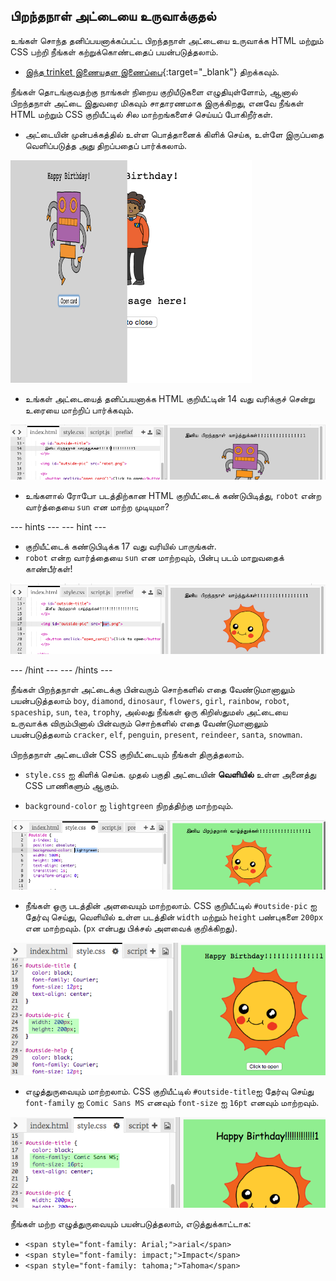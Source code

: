 ## பிறந்தநாள் அட்டையை உருவாக்குதல்

உங்கள் சொந்த தனிப்பயனாக்கப்பட்ட பிறந்தநாள் அட்டையை உருவாக்க HTML மற்றும் CSS பற்றி நீங்கள் கற்றுக்கொண்டதைப் பயன்படுத்தலாம்.

+ [இந்த trinket இணையதள இணைப்பை](https://trinket.io/html/b33e4f4ca8){:target="_blank"} திறக்கவும்.

நீங்கள் தொடங்குவதற்கு நாங்கள் நிறைய குறியீடுகளை எழுதியுள்ளோம், ஆனால் பிறந்தநாள் அட்டை இதுவரை மிகவும் சாதாரணமாக இருக்கிறது, எனவே நீங்கள் HTML மற்றும் CSS குறியீட்டில் சில மாற்றங்களைச் செய்யப் போகிறீர்கள்.

+ அட்டையின் முன்பக்கத்தில் உள்ள பொத்தானைக் கிளிக் செய்க, உள்ளே இருப்பதை வெளிப்படுத்த அது திறப்பதைப் பார்க்கலாம்.

![திரைப்பிடிப்பு](images/birthday-click.png)

+ உங்கள் அட்டையைத் தனிப்பயனாக்க HTML குறியீட்டின் 14 வது வரிக்குச் சென்று உரையை மாற்றிப் பார்க்கவும்.

![திரைப்பிடிப்பு](images/birthday-card-html.png)

+ உங்களால் ரோபோ படத்திற்கான HTML குறியீட்டைக் கண்டுபிடித்து, `robot` என்ற வார்த்தையை `sun` என மாற்ற முடியுமா?

\--- hints \--- \--- hint \---

+ குறியீட்டைக் கண்டுபிடிக்க 17 வது வரியில் பாருங்கள்.
+ `robot` என்ற வார்த்தையை `sun` என மாற்றவும், பின்பு படம் மாறுவதைக் காண்பீர்கள்!

![திரைப்பிடிப்பு](images/birthday-card-sun.png)

\--- /hint \--- \--- /hints \---

நீங்கள் பிறந்தநாள் அட்டைக்கு பின்வரும் சொற்களில் எதை வேண்டுமானாலும் பயன்படுத்தலாம் `boy`, `diamond`, `dinosaur`, `flowers`, `girl`, `rainbow`, `robot`, `spaceship`, `sun`, `tea`, `trophy`, அல்லது நீங்கள் ஒரு கிறிஸ்துமஸ் அட்டையை உருவாக்க விரும்பினால் பின்வரும் சொற்களில் எதை வேண்டுமானாலும் பயன்படுத்தலாம் `cracker`, `elf`, `penguin`, `present`, `reindeer`, `santa`, `snowman`.

பிறந்தநாள் அட்டையின் CSS குறியீட்டையும் நீங்கள் திருத்தலாம்.

+ `style.css` ஐ கிளிக் செய்க. முதல் பகுதி அட்டையின் **வெளியில்** உள்ள அனைத்து CSS பாணிகளும் ஆகும்.

+ `background-color` ஐ `lightgreen` நிறத்திற்கு மாற்றவும்.

![திரைப்பிடிப்பு](images/birthday-card-outside.png)

+ நீங்கள் ஒரு படத்தின் அளவையும் மாற்றலாம். CSS குறியீட்டில் `#outside-pic` ஐ தேர்வு செய்து, வெளியில் உள்ள படத்தின் `width` மற்றும் `height` பண்புகளை `200px` என மாற்றவும். (`px` என்பது பிக்சல் அளவைக் குறிக்கிறது).

![திரைப்பிடிப்பு](images/birthday-card-size.png)

+ எழுத்துருவையும் மாற்றலாம். CSS குறியீட்டில் `#outside-title`ஐ தேர்வு செய்து `font-family` ஐ `Comic Sans MS` எனவும் `font-size` ஐ `16pt` எனவும் மாற்றவும்.

![திரைப்பிடிப்பு](images/birthday-card-font.png)

நீங்கள் மற்ற எழுத்துருவையும் பயன்படுத்தலாம், எடுத்துக்காட்டாக:

+ `<span style="font-family: Arial;">arial</span>`
+ `<span style="font-family: impact;">Impact</span>`
+ `<span style="font-family: tahoma;">Tahoma</span>`